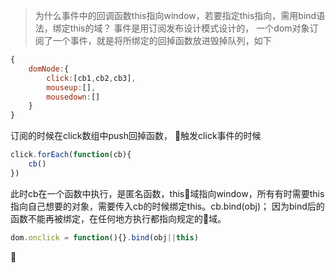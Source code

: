 > 为什么事件中的回调函数this指向window，若要指定this指向，需用bind语法，绑定this的域？
事件是用订阅发布设计模式设计的，
一个dom对象订阅了一个事件，就是将所绑定的回掉函数放进毁掉队列，如下

```js
{
    domNode:{
        click:[cb1,cb2,cb3],
        mouseup:[],
        mousedown:[]
    }
}
```
订阅的时候在click数组中push回掉函数，
触发click事件的时候
```js
click.forEach(function(cb){
    cb()
})
```
此时cb在一个函数中执行，是匿名函数，this域指向window，所有有时需要this指向自己想要的对象，需要传入cb的时候绑定this。cb.bind(obj)；
因为bind后的函数不能再被绑定，在任何地方执行都指向规定的域。

```js
dom.onclick = function(){}.bind(obj||this)
```
